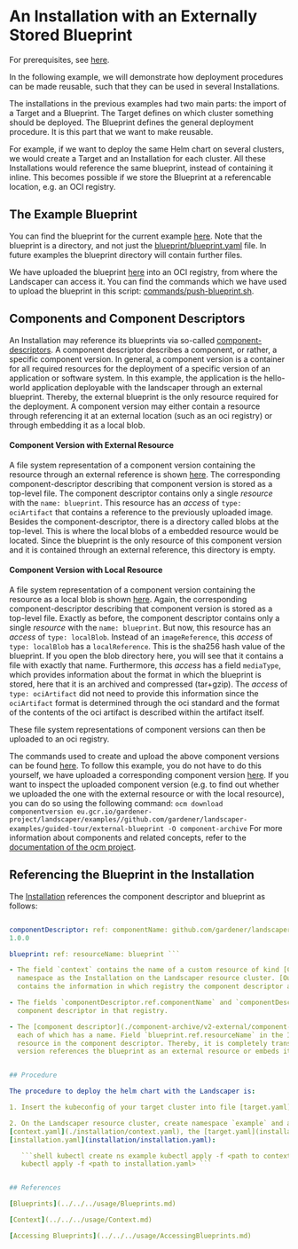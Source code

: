 # An Installation with an Externally Stored Blueprint

For prerequisites, see [here](../../README.md#prerequisites-and-basic-definitions).

In the following example, we will demonstrate how deployment procedures can be made reusable, such that they can be used
in several Installations.

The installations in the previous examples had two main parts: the import of a Target and a Blueprint. The Target
defines on which cluster something should be deployed. The Blueprint defines the general deployment procedure. It is
this part that we want to make reusable. 

For example, if we want to deploy the same Helm chart on several clusters, we would create a Target and an Installation
for each cluster. All these Installations would reference the same blueprint, instead of containing it inline. This
becomes possible if we store the Blueprint at a referencable location, e.g. an OCI registry.

## The Example Blueprint

You can find the blueprint for the current example [here](./blueprint). Note that the blueprint is a directory, and not
just the [blueprint/blueprint.yaml](./blueprint/blueprint.yaml) file. In future examples the blueprint directory will
contain further files.

We have uploaded the blueprint
[here](https://eu.gcr.io/gardener-project/landscaper/examples/blueprints/guided-tour/external-blueprint) into an OCI
registry, from where the Landscaper can access it. You can find the commands which we have used to upload the blueprint
in this script: [commands/push-blueprint.sh](./commands/push-blueprint.sh).


## Components and Component Descriptors

An Installation may reference its blueprints via so-called
[component-descriptors](../../../concepts/Glossary.md#_component-descriptor_).  A component descriptor describes a
component, or rather, a specific component version. In general, a component version is a container for all required
resources for the deployment of a specific version of an application or software system. In this example, the
application is the hello-world application deployable with the landscaper through an external blueprint. Thereby, the
external blueprint is the only resource required for the deployment.  A component version may either contain a resource
through referencing it at an external location (such as an oci registry) or through embedding it as a local blob.

#### Component Version with External Resource

A file system representation of a component version containing the resource through an external reference is shown
[here](./component-archive/v2-external).  The corresponding component-descriptor describing that component version is
stored as a top-level file. The component descriptor contains only a single _resource_ with the `name: blueprint`. This
resource has an _access_ of `type: ociArtifact` that contains a reference to the previously uploaded image.  Besides the
component-descriptor, there is a directory called blobs at the top-level. This is where the local blobs of a embedded
resource would be located. Since the blueprint is the only resource of this component version and it is contained
through an external reference, this directory is empty.

#### Component Version with Local Resource 

A file system representation of a component version containing the resource as a local blob is shown
[here](./component-archive/v2-local).  Again, the corresponding component-descriptor describing that component version
is stored as a top-level file. Exactly as before, the component descriptor contains only a single _resource_ with the
`name: blueprint`. But now, this resource has an _access_ of `type: localBlob`. Instead of an `imageReference`, this
_access_ of `type: localBlob` has a `localReference`. This is the sha256 hash value of the blueprint. If you open the
blob directory here, you will see that it contains a file with exactly that name. Furthermore, this _access_ has a field
`mediaType`, which provides information about the format in which the blueprint is stored, here that it is an archived
and compressed (tar+gzip). The _access_ of `type: ociArtifact` did not need to provide this information since the
`ociArtifact` format is determined through the oci standard and the format of the contents of the oci artifact is
described within the artifact itself.  
  
These file system representations of component versions can then be uploaded to an oci registry.  

The commands used to create and upload the above component versions can be found
[here](./commands/upload-component-version.sh). To follow this example, you do not have to do this yourself, we have
uploaded a corresponding component version
[here](https://eu.gcr.io/gardener-project/landscaper/examples/component-descriptors/github.com/gardener/landscaper-examples/guided-tour/external-blueprint).
If you want to inspect the uploaded component version (e.g. to find out whether we uploaded the one with the external
resource or with the local resource), you can do so using the following command:  ``` ocm download componentversion
eu.gcr.io/gardener-project/landscaper/examples//github.com/gardener/landscaper-examples/guided-tour/external-blueprint
-O component-archive ``` For more information about components and related concepts, refer to the [documentation of the
ocm project](https://ocm.software/).


## Referencing the Blueprint in the Installation

The [Installation](./installation/installation.yaml) references the component descriptor and blueprint as follows:  

```yaml context: landscaper-examples

componentDescriptor: ref: componentName: github.com/gardener/landscaper-examples/guided-tour/external-blueprint version:
1.0.0

blueprint: ref: resourceName: blueprint ```

- The field `context` contains the name of a custom resource of kind [Context](../../../usage/Context.md) in the same
  namespace as the Installation on the Landscaper resource cluster. [Our Context resource](./installation/context.yaml)
  contains the information in which registry the component descriptor and blueprint are stored.

- The fields `componentDescriptor.ref.componentName` and `componentDescriptor.ref.version` are then used to locate the
  component descriptor in that registry.

- The [component descriptor](./component-archive/v2-external/component-descriptor.yaml) contains a list of resources,
  each of which has a name. Field `blueprint.ref.resourceName` in the Installation specifies the name of the blueprint
  resource in the component descriptor. Thereby, it is completely transparent for the installation whether the component
  version references the blueprint as an external resource or embeds it as a local blob. 


## Procedure

The procedure to deploy the helm chart with the Landscaper is:

1. Insert the kubeconfig of your target cluster into file [target.yaml](installation/target.yaml).

2. On the Landscaper resource cluster, create namespace `example` and apply the
[context.yaml](./installation/context.yaml), the [target.yaml](installation/target.yaml), and the
[installation.yaml](installation/installation.yaml):

   ```shell kubectl create ns example kubectl apply -f <path to context.yaml> kubectl apply -f <path to target.yaml>
   kubectl apply -f <path to installation.yaml> ```


## References 

[Blueprints](../../../usage/Blueprints.md)

[Context](../../../usage/Context.md)

[Accessing Blueprints](../../../usage/AccessingBlueprints.md)
